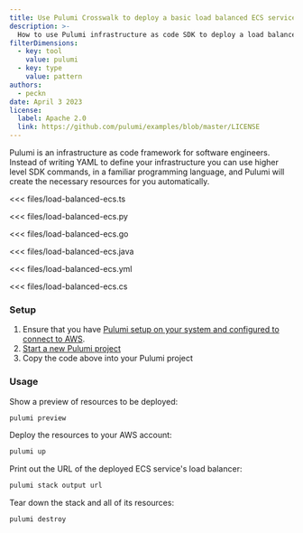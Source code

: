 ```yaml
---
title: Use Pulumi Crosswalk to deploy a basic load balanced ECS service
description: >-
  How to use Pulumi infrastructure as code SDK to deploy a load balanced ECS service
filterDimensions:
  - key: tool
    value: pulumi
  - key: type
    value: pattern
authors:
  - peckn
date: April 3 2023
license:
  label: Apache 2.0
  link: https://github.com/pulumi/examples/blob/master/LICENSE
---
```


Pulumi is an infrastructure as code framework for software engineers. Instead of writing YAML to define your infrastructure you can use higher level SDK commands, in a familiar programming language, and Pulumi will create the necessary resources for you automatically.

<tabs>
<tab label="TypeScript">

<<< files/load-balanced-ecs.ts

</tab>

<tab label="Python">

<<< files/load-balanced-ecs.py

</tab>

<tab label="Go">

<<< files/load-balanced-ecs.go

</tab>

<tab label="Java">

<<< files/load-balanced-ecs.java

</tab>

<tab label="YAML">

<<< files/load-balanced-ecs.yml

</tab>

<tab label="C#">

<<< files/load-balanced-ecs.cs

</tab>

</tabs>

### Setup

1. Ensure that you have [Pulumi setup on your system and configured to connect to AWS](https://www.pulumi.com/docs/get-started/aws/begin/).
2. [Start a new Pulumi project](https://www.pulumi.com/docs/get-started/aws/create-project/)
3. Copy the code above into your Pulumi project

### Usage

Show a preview of resources to be deployed:

```sh
pulumi preview
```

Deploy the resources to your AWS account:

```sh
pulumi up
```

Print out the URL of the deployed ECS service's load balancer:

```sh
pulumi stack output url
```

Tear down the stack and all of its resources:

```sh
pulumi destroy
```